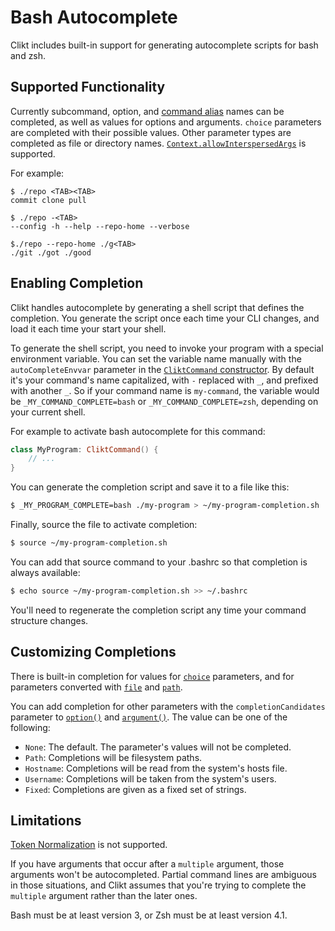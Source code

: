 # Bash Autocomplete

Clikt includes built-in support for generating autocomplete scripts for bash and zsh.

## Supported Functionality

Currently subcommand, option, and [command alias][command-aliases] names can be completed, as well as
values for options and arguments. `choice` parameters are completed with their possible values.
Other parameter types are completed as file or directory names.
[`Context.allowInterspersedArgs`][allowInterspersedArgs] is supported.

For example:

```
$ ./repo <TAB><TAB>
commit clone pull

$ ./repo -<TAB>
--config -h --help --repo-home --verbose

$./repo --repo-home ./g<TAB>
./git ./got ./good
```

## Enabling Completion

Clikt handles autocomplete by generating a shell script that defines the completion. You generate
the script once each time your CLI changes, and load it each time your start your shell.

To generate the shell script, you need to invoke your program with a special environment variable.
You can set the variable name manually with the `autoCompleteEnvvar` parameter in the
[`CliktCommand` constructor][CliktCommand]. By default it's your command's name capitalized,
with `-` replaced with `_`, and prefixed with another `_`.
So if your command name is `my-command`, the variable would be `_MY_COMMAND_COMPLETE=bash`
or `_MY_COMMAND_COMPLETE=zsh`, depending on your current shell.

For example to activate bash autocomplete for this command:

```kotlin
class MyProgram: CliktCommand() {
    // ...
}
```

You can generate the completion script and save it to a file like this:

```bash
$ _MY_PROGRAM_COMPLETE=bash ./my-program > ~/my-program-completion.sh
```

Finally, source the file to activate completion:

```bash
$ source ~/my-program-completion.sh
```

You can add that source command to your .bashrc so that completion is always available:

```bash
$ echo source ~/my-program-completion.sh >> ~/.bashrc
```

You'll need to regenerate the completion script any time your command structure changes.

## Customizing Completions

There is built-in completion for values for [`choice`][choice] parameters,
and for parameters converted with [`file`][file] and [`path`][path].

You can add completion for other parameters with the `completionCandidates` parameter to
[`option()`][option] and [`argument()`][argument]. The value can be one of the following:

- `None`: The default. The parameter's values will not be completed.
- `Path`: Completions will be filesystem paths.
- `Hostname`: Completions will be read from the system's hosts file.
- `Username`: Completions will be taken from the system's users.
- `Fixed`: Completions are given as a fixed set of strings.

## Limitations

[Token Normalization][token-normalization] is not supported.

If you have arguments that occur after a `multiple` argument, those arguments won't be
autocompleted. Partial command lines are ambiguous in those situations, and Clikt assumes that
you're trying to complete the `multiple` argument rather than the later ones.

Bash must be at least version 3, or Zsh must be at least version 4.1.


[command-aliases]:       advanced.md#command-aliases
[allowInterspersedArgs]: api/clikt/com.github.ajalt.clikt.core/-context/allow-interspersed-args.md
[CliktCommand]:          api/clikt/com.github.ajalt.clikt.core/-clikt-command/index.md
[choice]:                api/clikt/com.github.ajalt.clikt.parameters.types/choice.md
[file]:                  api/clikt/com.github.ajalt.clikt.parameters.types/file.md
[path]:                  api/clikt/com.github.ajalt.clikt.parameters.types/path.md
[option]:                api/clikt/com.github.ajalt.clikt.parameters.options/option.md
[argument]:              api/clikt/com.github.ajalt.clikt.parameters.arguments/argument.md
[token-normalization]:   advanced.md#token-normalization
